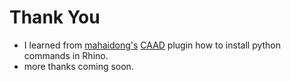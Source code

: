 # Thank You
* I learned from [mahaidong's](https://github.com/caadxyz) [CAAD](https://github.com/caadxyz/caad4rhino) plugin how to install python commands in Rhino.
* more thanks coming soon.
